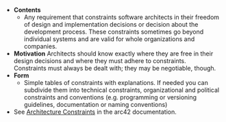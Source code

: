 - **Contents**
	- Any requirement that constraints software architects in their freedom of
	  design and implementation decisions or decision about the development
	  process. These constraints sometimes go beyond individual systems and
	  are valid for whole organizations and companies.
- **Motivation**
  Architects should know exactly where they are free in their design decisions and where they must adhere to constraints. Constraints must always be dealt with; they may be negotiable, though.
- **Form**
	- Simple tables of constraints with explanations. If needed you can subdivide them into technical constraints, organizational and political constraints and conventions (e.g. programming or versioning guidelines, documentation or naming conventions)
- See [Architecture Constraints](https://docs.arc42.org/section-2/) in the arc42 documentation.